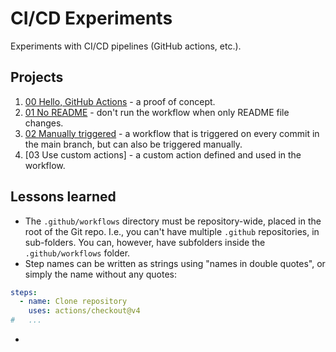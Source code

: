 # CI/CD Experiments

Experiments with CI/CD pipelines (GitHub actions, etc.).

## Projects

1. [00 Hello, GitHub Actions](/.github/workflows/00-hello-github-actions.yml) - a proof of concept.
2. [01 No README](.github/workflows/01-no-readme.yml) - don't run the workflow when only README file
   changes.
3. [02 Manually triggered]() - a workflow that is triggered on every commit in the main 
   branch, but can also be triggered manually.
4. [03 Use custom actions] - a custom action defined and used in the workflow. 

## Lessons learned

- The `.github/workflows` directory must be repository-wide, placed in the root of the Git repo.
  I.e., you can't have multiple `.github` repositories, in sub-folders. You can, however, have
  subfolders inside the `.github/workflows` folder.
- Step names can be written as strings using "names in double quotes", or simply the name 
  without any quotes:
```yaml
steps:
  - name: Clone repository
    uses: actions/checkout@v4
#   ...
```
- 


